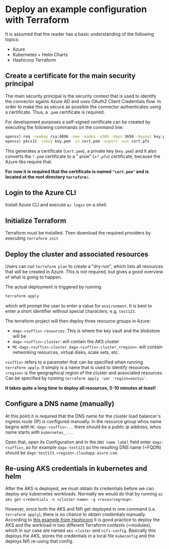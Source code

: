 # Deploy an example configuration with Terraform

It is assumed that the reader has a basic understanding of the following topics:

- Azure
- Kubernetes + Helm Charts
- Hashicorp Terraform

## Create a certificate for the main security principal

The main security principal is the security context that is used to identify the connector agains Azure AD and uses
OAuth2 Client Credentials flow. In order to make this as secure as possible the connector authenticates using a
certificate. Thus, a `.pem` certificate is required.

For development purposes a self-signed certificate can be created by executing the following commands on the command
line:

```bash
openssl req -newkey rsa:4096 -new -nodes -x509 -days 3650 -keyout key.pem -out cert.pem
openssl pkcs12 -inkey key.pem -in cert.pem -export -out cert.pfx
```

This generates a certificate (`cert.pem`), a private key (`key.pem`) and it also converts the `*.pem` certificate to a "
pixie" (=`*.pfx`) certificate, because the Azure libs require that.

**For now it is required that the certificate is named `"cert.pem"` and is located at the root directory `terraform/`.**

## Login to the Azure CLI

Install Azure CLI and execute `az login` on a shell.

## Initialize Terraform

Terraform must be installed. Then download the required providers by executing `terraform init`

## Deploy the cluster and associated resources

Users can run `terraform plan` to create a "dry-run", which lists all resources that will be created in Azure. This is
not required, but gives a good overview of what is going to happen.

The actual deployment is triggered by running

```bash
terraform apply
```

which will prompt the user to enter a value for `environment`. It is best to enter a short identifier without special
characters, e.g. `test123`.

The terraform project will then deploy three resource groups in Azure:

- `dagx-<suffix>-resources`: This is where the key vault and the blobstore will be
- `dagx-<suffix>-cluster`: will contain the AKS cluster
- `MC-dagx-<suffix>-cluster_dagx-<suffix>-cluster_<region>`: will contain networking resources, virtual disks, scale
  sets, etc.

`<suffix>` refers to a parameter that can be specified when running `terraform apply`. It simply is a name that is used
to identify resources.
`<region>` is the geographical region of the cluster and associated resources. Can be specified by
running `terraform apply -var 'region=eastus'`.

**It takes quite a long time to deploy all resources, 5-10 minutes at least!**

## Configure a DNS name (manually)

At this point it is required that the DNS name for the cluster load balancer's ingress route (IP) is configured
manually. In the resource group whos name begins with `MC-dagx-<suffix>...` there should be a public ip address, whos
name starts with `kubernetes_...`.

Open that, open its Configuration and in the `DNS name label` field enter `dagx-<suffix>`, so for example `dagx-test123`
so the resulting DNS name (=FQDN)
should be `dagx-test123.<region>.cloudapp.azure.com`.

## Re-using AKS credentials in kubernetes and helm

After the AKS is deployed, we must obtain its credentials before we can deploy any kubernetes workloads. Normally we
would do that by running
`az aks get-credentials -n <cluster-name> -g <resourcegroup>`.

However, since both the AKS and Nifi get deployed in one command (i.e. `terraform apply`), there is no chance to obtain
credentials manually. According to
[this example from Hashicorp](https://github.com/hashicorp/terraform-provider-kubernetes/blob/main/_examples/aks/main.tf)
it is good practice to deploy the AKS and the workload in two different Terraform _contexts_ (=modules), which in our
case are named `aks-cluster` and `nifi-config`. Basically this deploys the AKS, stores the credentials in a local
file `kubeconfig` and the deploys Nifi re-using that config. 

